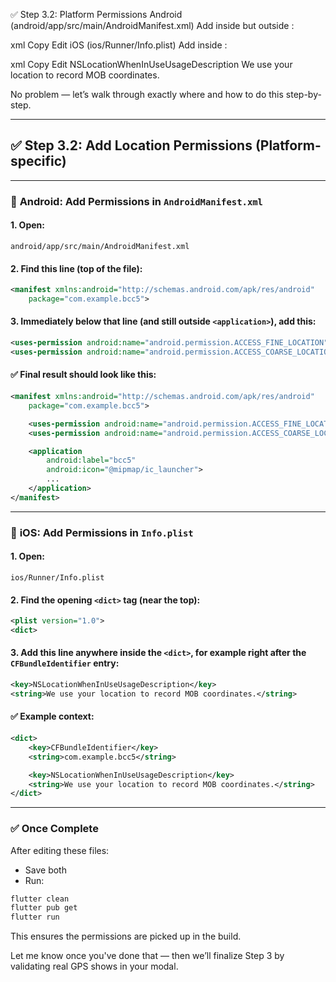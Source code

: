 ✅ Step 3.2: Platform Permissions
Android (android/app/src/main/AndroidManifest.xml)
Add inside <manifest> but outside <application>:

xml
Copy
Edit
<uses-permission android:name="android.permission.ACCESS_FINE_LOCATION"/>
<uses-permission android:name="android.permission.ACCESS_COARSE_LOCATION"/>
iOS (ios/Runner/Info.plist)
Add inside <dict>:

xml
Copy
Edit
<key>NSLocationWhenInUseUsageDescription</key>
<string>We use your location to record MOB coordinates.</string>







No problem — let’s walk through exactly where and how to do this step-by-step.

---

## ✅ Step 3.2: Add Location Permissions (Platform-specific)

---

### 🔧 **Android: Add Permissions in `AndroidManifest.xml`**

#### 1. Open:
```
android/app/src/main/AndroidManifest.xml
```

#### 2. Find this line (top of the file):
```xml
<manifest xmlns:android="http://schemas.android.com/apk/res/android"
    package="com.example.bcc5">
```

#### 3. Immediately **below** that line (and still **outside** `<application>`), **add this:**

```xml
<uses-permission android:name="android.permission.ACCESS_FINE_LOCATION"/>
<uses-permission android:name="android.permission.ACCESS_COARSE_LOCATION"/>
```

#### ✅ Final result should look like this:

```xml
<manifest xmlns:android="http://schemas.android.com/apk/res/android"
    package="com.example.bcc5">

    <uses-permission android:name="android.permission.ACCESS_FINE_LOCATION"/>
    <uses-permission android:name="android.permission.ACCESS_COARSE_LOCATION"/>

    <application
        android:label="bcc5"
        android:icon="@mipmap/ic_launcher">
        ...
    </application>
</manifest>
```

---

### 🍏 **iOS: Add Permissions in `Info.plist`**

#### 1. Open:
```
ios/Runner/Info.plist
```

#### 2. Find the opening `<dict>` tag (near the top):

```xml
<plist version="1.0">
<dict>
```

#### 3. Add this line **anywhere inside the `<dict>`**, for example right after the `CFBundleIdentifier` entry:

```xml
<key>NSLocationWhenInUseUsageDescription</key>
<string>We use your location to record MOB coordinates.</string>
```

#### ✅ Example context:

```xml
<dict>
    <key>CFBundleIdentifier</key>
    <string>com.example.bcc5</string>

    <key>NSLocationWhenInUseUsageDescription</key>
    <string>We use your location to record MOB coordinates.</string>
</dict>
```

---

### ✅ Once Complete

After editing these files:
- Save both
- Run:
```bash
flutter clean
flutter pub get
flutter run
```

This ensures the permissions are picked up in the build.

Let me know once you've done that — then we’ll finalize Step 3 by validating real GPS shows in your modal.